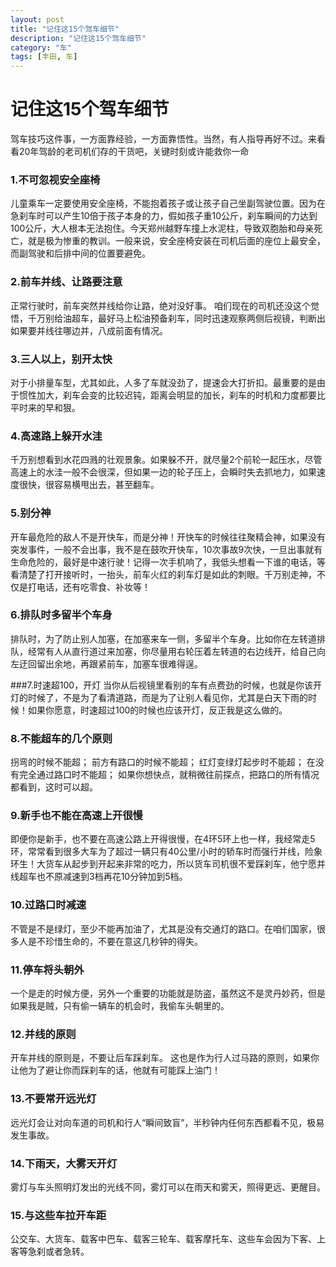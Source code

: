```yaml
---
layout: post
title: "记住这15个驾车细节"
description: "记住这15个驾车细节"
category: "车"
tags: [丰田, 车]
---
```


记住这15个驾车细节
==================

驾车技巧这件事，一方面靠经验，一方面靠悟性。当然，有人指导再好不过。来看看20年驾龄的老司机们存的干货吧，关键时刻或许能救你一命

### 1.不可忽视安全座椅
儿童乘车一定要使用安全座椅，不能抱着孩子或让孩子自己坐副驾驶位置。因为在急刹车时可以产生10倍于孩子本身的力，假如孩子重10公斤，刹车瞬间的力达到100公斤，大人根本无法抱住。今天郑州越野车撞上水泥柱，导致双胞胎和母亲死亡，就是极为惨重的教训。一般来说，安全座椅安装在司机后面的座位上最安全，而副驾驶和后排中间的位置要避免。

### 2.前车并线、让路要注意
正常行驶时，前车突然并线给你让路，绝对没好事。
咱们现在的司机还没这个觉悟，千万别给油超车，最好马上松油预备刹车，同时迅速观察两侧后视镜，判断出如果要并线往哪边并，八成前面有情况。

### 3.三人以上，别开太快
对于小排量车型，尤其如此，人多了车就没劲了，提速会大打折扣。最重要的是由于惯性加大，刹车会变的比较迟钝，距离会明显的加长，刹车的时机和力度都要比平时来的早和狠。

### 4.高速路上躲开水洼
千万别想看到水花四溅的壮观景象。如果躲不开，就尽量2个前轮一起压水，尽管高速上的水洼一般不会很深，但如果一边的轮子压上，会瞬时失去抓地力，如果速度很快，很容易横甩出去，甚至翻车。

### 5.别分神
开车最危险的敌人不是开快车，而是分神！开快车的时候往往聚精会神，如果没有突发事件，一般不会出事，我不是在鼓吹开快车，10次事故9次快，一旦出事就有生命危险的，最好是中速行驶！记得一次手机响了，我低头想看一下谁的电话，等看清楚了打开接听时，一抬头，前车火红的刹车灯是如此的刺眼。千万别走神，不仅是打电话，还有吃零食、补妆等！

### 6.排队时多留半个车身
排队时，为了防止别人加塞，在加塞来车一侧，多留半个车身。比如你在左转道排队，经常有人从直行道过来加塞，你尽量用右轮压着左转道的右边线开，给自己向左迂回留出余地，再跟紧前车，加塞车很难得逞。

###7.时速超100，开灯
当你从后视镜里看别的车有点费劲的时候，也就是你该开灯的时候了，不是为了看清道路，而是为了让别人看见你，尤其是白天下雨的时候！如果你愿意，时速超过100的时候也应该开灯，反正我是这么做的。

### 8.不能超车的几个原则
拐弯的时候不能超；
前方有路口的时候不能超；
红灯变绿灯起步时不能超；
在没有完全通过路口时不能超；
如果你想快点，就稍微往前探点，把路口的所有情况都看到，这时可以超。

### 9.新手也不能在高速上开很慢
即便你是新手，也不要在高速公路上开得很慢，在4环5环上也一样，我经常走5环，常常看到很多大车为了超过一辆只有40公里/小时的轿车时而强行并线，险象环生！大货车从起步到开起来非常的吃力，所以货车司机很不爱踩刹车，他宁愿并线超车也不原减速到3档再花10分钟加到5档。

### 10.过路口时减速
不管是不是绿灯，至少不能再加油了，尤其是没有交通灯的路口。在咱们国家，很多人是不珍惜生命的，不要在意这几秒钟的得失。

### 11.停车将头朝外
一个是走的时候方便，另外一个重要的功能就是防盗，虽然这不是灵丹妙药，但是如果我是贼，只有偷一辆车的机会时，我偷车头朝里的。

### 12.并线的原则
开车并线的原则是，不要让后车踩刹车。
这也是作为行人过马路的原则，如果你让他为了避让你而踩刹车的话，他就有可能踩上油门！

### 13.不要常开远光灯
远光灯会让对向车道的司机和行人“瞬间致盲”，半秒钟内任何东西都看不见，极易发生事故。

### 14.下雨天，大雾天开灯
雾灯与车头照明灯发出的光线不同，雾灯可以在雨天和雾天，照得更远、更醒目。

### 15.与这些车拉开车距
公交车、大货车、载客中巴车、载客三轮车、载客摩托车、这些车会因为下客、上客等急刹或者急转。
